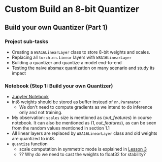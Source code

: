 # Custom Build an 8-bit Quantizer

## Build your own Quantizer (Part 1)

### Project sub-tasks

- Creating a `W8A16LinearLayer` class to store 8-bit weights and scales.
- Replacing all `torch.nn.Linear` layers with `W8A16LinearLayer`
- Building a quantizer and quantize a model end-to-end
- Testing the naive absmax quantization on many scenario and study its impact

### Notebook (Step 1: Build your own Quantizer)

- [Jupyter Notebook](../code/L4_building_quantizer_custom_quantizer.ipynb)
- int8 weights should be stored as buffer instead of `nn.Parameter`
  - We don't need to compute gradients as we intend to do inference only and not training.
- My observation: `scales` size is mentioned as $(out\_features)$ in course notebook. It can also be mentioned as $(1, out\_features)$, as can be seen from the random values mentioned in section 1.1
- All linear layers are replaced by `W8A16LinearLayer` class and old weights are quantized to int8.
- `quantize` function
  - scale computation in symmetric mode is explained in [Lesson 3](./Lesson_3.md#linear-quantization-mode)
  - ?? Why do we need to cast the weights to float32 for stability?
